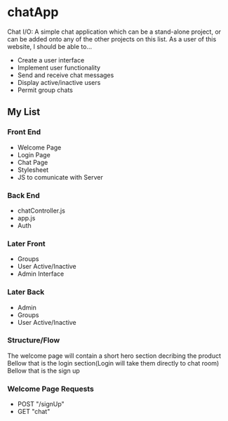 # chatApp
Chat I/O: A simple chat application which can be a stand-alone project, or can be added onto any of the other projects on this list. As a user of this website, I should be able to…


-   Create a user interface
-   Implement user functionality
-   Send and receive chat messages
-   Display active/inactive users
-   Permit group chats


## My List

### Front End

*   Welcome Page
*   Login Page
*   Chat Page
*   Stylesheet
*   JS to comunicate with Server

### Back End

*   chatController.js
*   app.js
*   Auth

### Later Front

*   Groups
*   User Active/Inactive
*   Admin Interface

### Later Back

*   Admin
*   Groups
*   User Active/Inactive

### Structure/Flow

The welcome page will contain a short hero section decribing the product
Bellow that is the login section(Login will take them directly to chat room)
Bellow that is the sign up

### Welcome Page Requests

*   POST "/signUp"
*   GET "chat"
